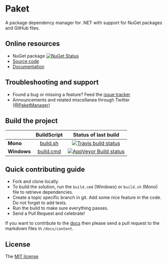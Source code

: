 # Paket

A package dependency manager for .NET with support for NuGet packages and GitHub files.

## Online resources

 - NuGet package [![NuGet Status](http://img.shields.io/nuget/v/Paket.svg?style=flat)](https://www.nuget.org/packages/Paket/)
 - [Source code][1]
 - [Documentation][2]

 [1]: https://github.com/fsprojects/Paket/
 [2]: http://fsprojects.github.io/Paket/

## Troubleshooting and support

 - Found a bug or missing a feature? Feed the [issue tracker][3]
 - Announcements and related miscellanea through Twitter ([@PaketManager][4])

 [3]: https://github.com/fsprojects/Paket/issues
 [4]: http://twitter.com/PaketManager

## Build the project

|  |  BuildScript | Status of last build |
| :------ | :------: | :------: |
| **Mono** | [build.sh](https://github.com/fsprojects/Paket/blob/master/build.sh) | [![Travis build status](https://travis-ci.org/fsprojects/Paket.png)](https://travis-ci.org/fsprojects/Paket) |
| **Windows** | [build.cmd](https://github.com/fsprojects/Paket/blob/master/build.cmd) | [![AppVeyor Build status](https://ci.appveyor.com/api/projects/status/aqs8eux16x4g5p47/branch/master)](https://ci.appveyor.com/project/SteffenForkmann/paket/branch/master) |

## Quick contributing guide

 - Fork and clone locally.
 - To build the solution, run the ```build.cmd``` (Windows) or ```build.sh``` (Mono) file to retrieve dependencies.
 - Create a topic specific branch in git. Add some nice feature in the code. Do not forget to add tests.
 - Run the build to make sure everything passes.
 - Send a Pull Request and celebrate!

If you want to contribute to the [docs][2] then please send a pull request to the markdown files in `/docs/content`.

## License

The [MIT license][5]

 [5]: https://github.com/fsprojects/Paket/blob/master/LICENSE.txt